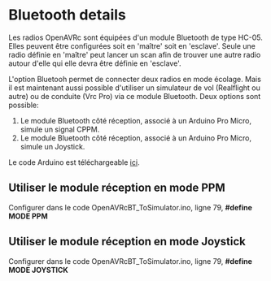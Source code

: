# Bluetooth details
Les radios OpenAVRc sont équipées d'un module Bluetooth de type HC-05.
Elles peuvent être configurées soit en 'maître' soit en 'esclave'.
Seule une radio définie en 'maître' peut lancer un scan afin de trouver une autre radio autour d'elle qui elle devra être définie en 'esclave'.

L'option Bluetooh permet de connecter deux radios en mode écolage.
Mais il est maintenant aussi possible d'utiliser un simulateur de vol (Realflight ou autre) ou de conduite (Vrc Pro) via ce module Bluetooth.
Deux options sont possible:
1. Le module Bluetooth côté réception, associé à un Arduino Pro Micro, simule un signal CPPM.
2. Le module Bluetooth côté réception, associé à un Arduino Pro Micro, simule un Joystick.
 
 Le code Arduino est téléchargeable [ici](https://github.com/Ingwie/OpenAVRc_Dev/tree/V3/PCB/Bluetooth/OpenAVRcBT_ToSimulator).

## Utiliser le module réception en mode PPM
 Configurer dans le code OpenAVRcBT_ToSimulator.ino, ligne 79,  **#define MODE PPM**

## Utiliser le module réception en mode Joystick
 Configurer dans le code OpenAVRcBT_ToSimulator.ino, ligne 79,  **#define MODE JOYSTICK**


